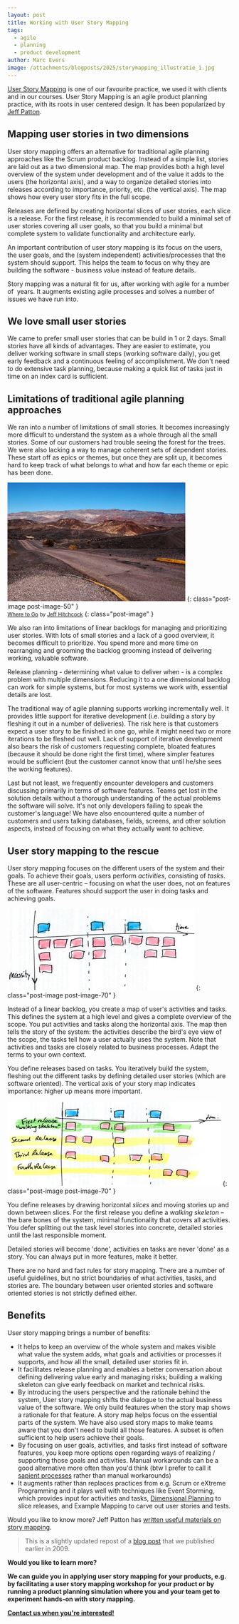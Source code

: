 ```yaml
---
layout: post
title: Working with User Story Mapping
tags:
  - agile
  - planning
  - product development
author: Marc Evers
image: /attachments/blogposts/2025/storymapping_illustratie_1.jpg
---
```


<a title="Jeff Patton: User Story Mapping" href="http://www.agileproductdesign.com/the_new_backlog.html" target="_blank">User Story Mapping</a> is one of our favourite practice, we used it with clients and in our courses. User Story Mapping is an agile product planning practice, with its roots in user centered design. It has been popularized by <a title="Jeff Patton" href="http://www.agileproductdesign.com/blog" target="_blank">Jeff Patton</a>.

## Mapping user stories in two dimensions

User story mapping offers an alternative for traditional agile planning approaches like the Scrum product backlog. Instead of a simple list, stories are laid out as a two dimensional map. The map provides both a high level overview of the system under development and of the value it adds to the users (the horizontal axis), and a way to organize detailed stories into releases according to importance, priority, etc. (the vertical axis). The map shows how every user story fits in the full scope.

Releases are defined by creating horizontal slices of user stories, each slice is a release. For the first release, it is recommended to build a minimal set of user stories covering all user goals, so that you build a minimal but complete system to validate functionality and architecture early.

An important contribution of user story mapping is its focus on the users, the user goals, and the (system independent) activities/processes that the system should support. This helps the team to focus on why they are building the software - business value instead of feature details.

Story mapping was a natural fit for us, after working with agile for a number of  years. It augments existing agile processes and solves a number of issues we have run into.

## We love small user stories

We came to prefer small user stories that can be build in 1 or 2 days. Small stories have all kinds of advantages. They are easier to estimate, you deliver working software in small steps (working software daily), you get early feedback and a continuous feeling of accomplishment. We don't need to do extensive task planning, because making a quick list of tasks just in time on an index card is sufficient.

## Limitations of traditional agile planning approaches

We ran into a number of limitations of small stories. It becomes increasingly more difficult to understand the system as a whole through all the small stories. Some of our customers had trouble seeing the forest for the trees. We were also lacking a way to manage coherent sets of dependent stories. These start off as epics or themes, but once they are split up, it becomes hard to keep track of what belongs to what and how far each theme or epic has been done.

![Where to Go  by Jeff Hitchcock - depicting a long, empty, winding road in a landscape with mountains](/attachments/blogposts/2025/where_to_go.jpg) 
{: class="post-image post-image-50" }  
<small><a href="http://www.flickr.com/photos/91281489@N00/319180335">Where to Go</a> by 
<a href="http://www.flickr.com/people/91281489@N00">Jeff Hitchcock</a></small>
{: class="post-image" }

<p>We also ran into limitations of linear backlogs for managing and prioritizing user stories. With lots of small stories and a lack of a good overview, it becomes difficult to prioritize. You spend more and more time on rearranging and grooming the backlog grooming instead of delivering working, valuable software.</p>

Release planning - determining what value to deliver when - is a complex problem with multiple dimensions. Reducing it to a one dimensional backlog can work for simple systems, but for most systems we work with, essential details are lost.

The traditional way of agile planning supports working incrementally well. It provides little support for iterative development (i.e. building a story by fleshing it out in a number of deliveries). The risk here is that customers expect a user story to be finished in one go, while it might need two or more iterations to be fleshed out well. Lack of support of iterative development also bears the risk of customers requesting complete, bloated features (because it should be done right the first time), where simpler features would be sufficient (but the customer cannot know that until he/she sees the working features).

Last but not least, we frequently encounter developers and customers discussing primarily in terms of software features. Teams get lost in the solution details without a thorough understanding of the actual problems the software will solve. It's not only developers failing to speak the customer's language! We have also encountered quite a number of customers and users talking databases, fields, screens, and other solution aspects, instead of focusing on what they actually want to achieve.

## User story mapping to the rescue

User story mapping focuses on the different users of the system and their goals. To achieve their goals, users perform <em>activities</em>, consisting of <em>tasks</em>. These are all user-centric – focusing on what the user does, not on features of the software. Features should support the user in doing tasks and achieving goals.

![a sketch of a user story map with time and necessity dimensions](/attachments/blogposts/2025/storymapping_illustratie_1.jpg)
{: class="post-image post-image-70" }

Instead of a linear backlog, you create a map of user's activities and tasks. This defines the system at a high level and gives a complete overview of the scope. You put activities and tasks along the horizontal axis. The map then tells the story of the system: the activities describe the bird's eye view of the scope, the tasks tell how a user actually uses the system. Note that activities and tasks are closely related to business processes. Adapt the terms to your own context.

You define releases based on tasks. You iteratively build the system, fleshing out the different tasks by defining detailed user stories (which are software oriented). The vertical axis of your story map indicates importance: higher up means more important.

![a sketch of a user story map with time and necessity dimensions, and four sliced releases](/attachments/blogposts/2025/storymapping_illustratie_2.jpg)
{: class="post-image post-image-70" }

You define releases by drawing horizontal <em>slices </em>and moving stories up and down between slices. For the first release you define a <em>walking skeleton</em> – the bare bones of the system, minimal functionality that covers all activities. You defer splitting out the task level stories into concrete, detailed stories until the last responsible moment.

Detailed stories will become 'done', activities en tasks are never 'done' as a story. You can always put in more features, make it better.

There are no hard and fast rules for story mapping. There are a number of useful guidelines, but no strict boundaries of what activities, tasks, and stories are. The boundary between user oriented stories and software oriented stories is not strictly defined either.

## Benefits

User story mapping brings a number of benefits:

* It helps to keep an overview of the whole system and makes visible what value the system adds, what goals and activities or processes it supports, and how all the small, detailed user stories fit in.
* It facilitates release planning and enables a better conversation about defining delivering value early and managing risks; building a walking skeleton can give early feedback on market and technical risks.
* By introducing the users perspective and the rationale behind the system, User story mapping shifts the dialogue to the actual business value of the software. We only build features when the story map shows a rationale for that feature. A story map helps focus on the essential parts of the system. We have also used story maps to make teams aware that you don't need to build all those features. A subset is often sufficient to help users achieve their goals.
* By focusing on user goals, activities, and tasks first instead of software features, you keep more options open regarding ways of realizing / supporting those goals and activities. Manual workarounds can be a good alternative more often than you'd think (btw I prefer to call it <a title="Sapient Processes" href="http://www.satisfice.com/blog/archives/99" target="_blank">sapient processes</a> rather than manual workarounds)
* It augments rather than replaces practices from e.g. Scrum or eXtreme Programming and it plays well with techniques like Event Storming, which provides input for activities and tasks, <a title="Dimensional Planning" href="/2020/09/02/dimensional-planning.html" target="_blank">Dimensional Planning</a> to slice releases, and Example Mapping to carve out user stories and tests.

Would you like to know more? Jeff Patton has [written useful materials on story mapping](https://www.agileproductdesign.com).

> This is a slightly updated repost of a [blog post](https://blog.piecemealgrowth.net/working-with-user-story-mapping) that we published earlier in 2009.

<aside>
  <p><strong>Would you like to learn more?</strong</p>
  <p>We can guide you in applying user story mapping for your products, e.g. by facilitating a user story mapping workshop for your product or by running a product planning simulation where you and your team get to experiment hands-on with story mapping.</p>

  <p><div>
    <a href="/contact">Contact us when you're interested!</a>
  </div></p>
</aside>
